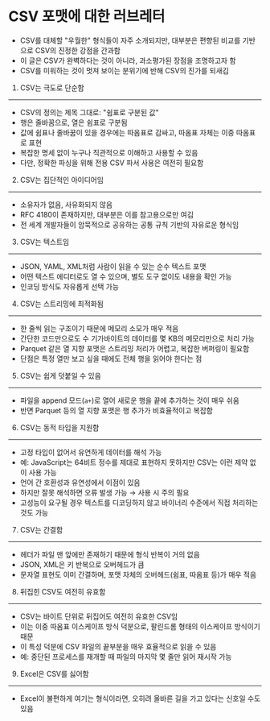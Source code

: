# CSV 포맷에 대한 러브레터


* CSV를 대체할 "우월한" 형식들이 자주 소개되지만, 대부분은 편향된 비교를 기반으로 CSV의 진정한 강점을 간과함
* 이 글은 CSV가 완벽하다는 것이 아니라, 과소평가된 장점을 조명하고자 함
* CSV를 미워하는 것이 멋져 보이는 분위기에 반해 CSV의 진가를 되새김

1. CSV는 극도로 단순함
---------------

* CSV의 정의는 제목 그대로: "쉼표로 구분된 값"
* 행은 줄바꿈으로, 열은 쉼표로 구분됨
* 값에 쉼표나 줄바꿈이 있을 경우에는 따옴표로 감싸고, 따옴표 자체는 이중 따옴표로 표현
* 복잡한 명세 없이 누구나 직관적으로 이해하고 사용할 수 있음
* 다만, 정확한 파싱을 위해 전용 CSV 파서 사용은 여전히 필요함

2. CSV는 집단적인 아이디어임
------------------

* 소유자가 없음, 사유화되지 않음
* RFC 4180이 존재하지만, 대부분은 이를 참고용으로만 여김
* 전 세계 개발자들이 암묵적으로 공유하는 공통 규칙 기반의 자유로운 형식임

3. CSV는 텍스트임
------------

* JSON, YAML, XML처럼 사람이 읽을 수 있는 순수 텍스트 포맷
* 어떤 텍스트 에디터로도 열 수 있으며, 별도 도구 없이도 내용을 확인 가능
* 인코딩 방식도 자유롭게 선택 가능

4. CSV는 스트리밍에 최적화됨
------------------

* 한 줄씩 읽는 구조이기 때문에 메모리 소모가 매우 적음
* 간단한 코드만으로도 수 기가바이트의 데이터를 몇 KB의 메모리만으로 처리 가능
* Parquet 같은 열 지향 포맷은 스트리밍 처리가 어렵고, 복잡한 버퍼링이 필요함
* 단점은 특정 열만 보고 싶을 때에도 전체 행을 읽어야 한다는 점

5. CSV는 쉽게 덧붙일 수 있음
-------------------

* 파일을 append 모드(`a+`)로 열어 새로운 행을 끝에 추가하는 것이 매우 쉬움
* 반면 Parquet 등의 열 지향 포맷은 행 추가가 비효율적이고 복잡함

6. CSV는 동적 타입을 지원함
------------------

* 고정 타입이 없어서 유연하게 데이터를 해석 가능
* 예: JavaScript는 64비트 정수를 제대로 표현하지 못하지만 CSV는 이런 제약 없이 사용 가능
* 언어 간 호환성과 유연성에서 이점이 있음
* 하지만 잘못 해석하면 오류 발생 가능 → 사용 시 주의 필요
* 고성능이 요구될 경우 텍스트를 디코딩하지 않고 바이너리 수준에서 직접 처리하는 것도 가능

7. CSV는 간결함
-----------

* 헤더가 파일 맨 앞에만 존재하기 때문에 형식 반복이 거의 없음
* JSON, XML은 키 반복으로 오버헤드가 큼
* 문자열 표현도 이미 간결하며, 포맷 자체의 오버헤드(쉼표, 따옴표 등)가 매우 적음

8. 뒤집힌 CSV도 여전히 유효함
-------------------

* CSV는 바이트 단위로 뒤집어도 여전히 유효한 CSV임
* 이는 이중 따옴표 이스케이프 방식 덕분으로, 팔린드롬 형태의 이스케이프 방식이기 때문
* 이 특성 덕분에 CSV 파일의 끝부분을 매우 효율적으로 읽을 수 있음
* 예: 중단된 프로세스를 재개할 때 파일의 마지막 몇 줄만 읽어 재시작 가능

9. Excel은 CSV를 싫어함
------------------

* Excel이 불편하게 여기는 형식이라면, 오히려 올바른 길을 가고 있다는 신호일 수도 있음
